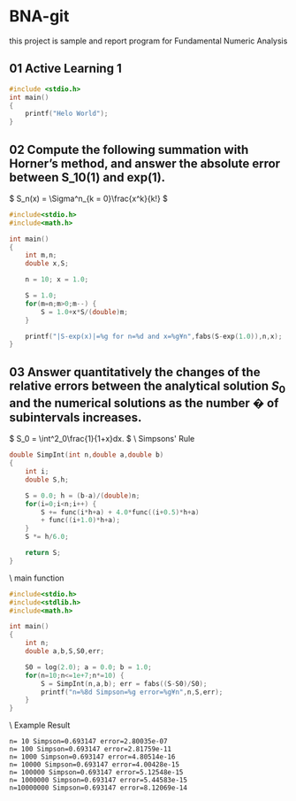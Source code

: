 # BNA-git
this project is sample and report program for Fundamental Numeric Analysis

## 01 Active Learning 1
```C
#include <stdio.h>
int main()
{
    printf("Helo World");
}
```
## 02 Compute the following summation with Horner’s method, and answer the absolute error between S_10(1) and exp(1).
$ S_n(x) = \Sigma^n_{k = 0}\frac{x^k}{k!} $

```C
#include<stdio.h>
#include<math.h>

int main()
{
    int m,n;
    double x,S;

    n = 10; x = 1.0;

    S = 1.0;
    for(m=n;m>0;m--) {
        S = 1.0+x*S/(double)m;
    }

    printf("|S-exp(x)|=%g for n=%d and x=%g¥n",fabs(S-exp(1.0)),n,x);
}
```

## 03 Answer quantitatively the changes of the relative errors between the analytical solution $S_0$ and the numerical solutions as the number � of subintervals increases.

$ S_0 = \int^2_0\frac{1}{1+x}dx. $
\\
Simpsons' Rule
```C
double SimpInt(int n,double a,double b)
{
    int i;
    double S,h;

    S = 0.0; h = (b-a)/(double)n;
    for(i=0;i<n;i++) {
        S += func(i*h+a) + 4.0*func((i+0.5)*h+a)
        + func((i+1.0)*h+a);
    }
    S *= h/6.0;

    return S;
}
```
\\
main function
```C
#include<stdio.h>
#include<stdlib.h>
#include<math.h>

int main()
{
    int n;
    double a,b,S,S0,err;

    S0 = log(2.0); a = 0.0; b = 1.0;
    for(n=10;n<=1e+7;n*=10) {
        S = SimpInt(n,a,b); err = fabs((S-S0)/S0);
        printf("n=%8d Simpson=%g error=%g¥n",n,S,err);
    }
}
```
\\
Example Result
```
n= 10 Simpson=0.693147 error=2.80035e-07
n= 100 Simpson=0.693147 error=2.81759e-11
n= 1000 Simpson=0.693147 error=4.80514e-16
n= 10000 Simpson=0.693147 error=4.00428e-15
n= 100000 Simpson=0.693147 error=5.12548e-15
n= 1000000 Simpson=0.693147 error=5.44583e-15
n=10000000 Simpson=0.693147 error=8.12069e-14
```
